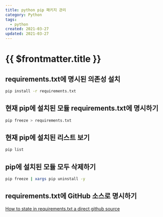 ```yaml
---
title: python pip 패키지 관리
category: Python
tags:
  - python
created: 2021-03-27
updated: 2021-03-27
---
```


# {{ $frontmatter.title }}

## requirements.txt에 명시된 의존성 설치

```bash
pip install -r requirements.txt
```

## 현재 pip에 설치된 모듈 requirements.txt에 명시하기

```bash
pip freeze > requirements.txt
```

## 현재 pip에 설치된 리스트 보기

```bash
pip list
```

## pip에 설치된 모듈 모두 삭제하기

```bash
pip freeze | xargs pip uninstall -y
```

## requirements.txt에 GitHub 소스로 명시하기

[How to state in requirements.txt a direct github source](https://stackoverflow.com/a/35998253/12983614)
